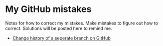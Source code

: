 # My GitHub mistakes #

Notes for how to correct my mistakes.  Make mistakes to figure out how to correct.  Solutions will be posted
here to remind me.

* [Change history of a seperate branch on GitHub](change-history.md)